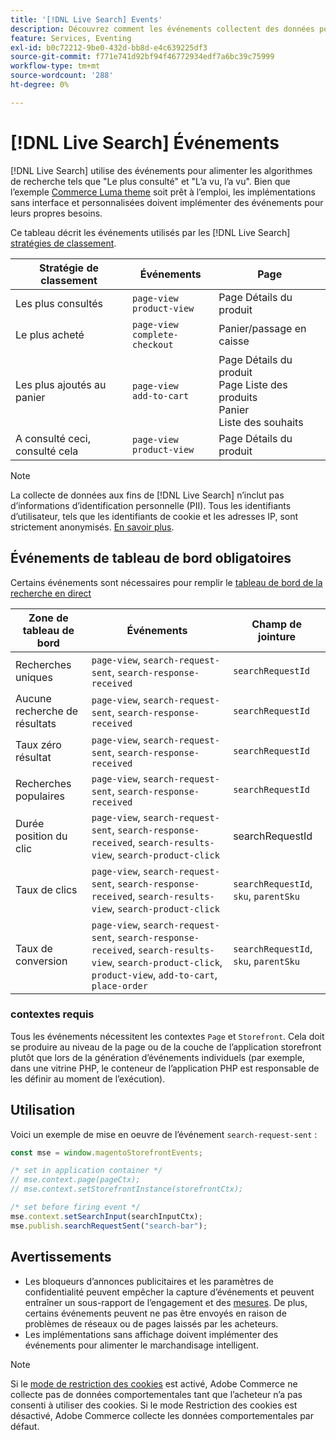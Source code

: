 ```yaml
---
title: '[!DNL Live Search] Events'
description: Découvrez comment les événements collectent des données pour [!DNL Live Search].
feature: Services, Eventing
exl-id: b0c72212-9be0-432d-bb8d-e4c639225df3
source-git-commit: f771e741d92bf94f46772934edf7a6bc39c75999
workflow-type: tm+mt
source-wordcount: '288'
ht-degree: 0%

---
```


# [!DNL Live Search] Événements

[!DNL Live Search] utilise des événements pour alimenter les algorithmes de recherche tels que &quot;Le plus consulté&quot; et &quot;L’a vu, l’a vu&quot;. Bien que l’exemple [Commerce Luma theme](https://experienceleague.adobe.com/en/docs/commerce-admin/content-design/design/themes/themes#the-default-theme) soit prêt à l’emploi, les implémentations sans interface et personnalisées doivent implémenter des événements pour leurs propres besoins.

Ce tableau décrit les événements utilisés par les [!DNL Live Search] [stratégies de classement](rules-add.md#intelligent-ranking).

| Stratégie de classement | Événements | Page |
| --- | --- | --- |
| Les plus consultés | `page-view`<br>`product-view` | Page Détails du produit |
| Le plus acheté | `page-view`<br>`complete-checkout` | Panier/passage en caisse |
| Les plus ajoutés au panier | `page-view`<br>`add-to-cart` | Page Détails du produit<br>Page Liste des produits<br>Panier<br>Liste des souhaits |
| A consulté ceci, consulté cela | `page-view`<br>`product-view` | Page Détails du produit |

>[!NOTE]
>
>La collecte de données aux fins de [!DNL Live Search] n’inclut pas d’informations d’identification personnelle (PII). Tous les identifiants d’utilisateur, tels que les identifiants de cookie et les adresses IP, sont strictement anonymisés. [En savoir plus](https://www.adobe.com/privacy/experience-cloud.html).

## Événements de tableau de bord obligatoires

Certains événements sont nécessaires pour remplir le [tableau de bord de la recherche en direct](performance.md)

| Zone de tableau de bord | Événements | Champ de jointure |
| ------------------- | ------------- | ---------- |
| Recherches uniques | `page-view`, `search-request-sent`, `search-response-received` | `searchRequestId` |
| Aucune recherche de résultats | `page-view`, `search-request-sent`, `search-response-received` | `searchRequestId` |
| Taux zéro résultat | `page-view`, `search-request-sent`, `search-response-received` | `searchRequestId` |
| Recherches populaires | `page-view`, `search-request-sent`, `search-response-received` | `searchRequestId` |
| Durée position du clic | `page-view`, `search-request-sent`, `search-response-received`, `search-results-view`, `search-product-click` | searchRequestId |
| Taux de clics | `page-view`, `search-request-sent`, `search-response-received`, `search-results-view`, `search-product-click` | `searchRequestId`, `sku`, `parentSku` |
| Taux de conversion | `page-view`, `search-request-sent`, `search-response-received`, `search-results-view`, `search-product-click`, `product-view`, `add-to-cart`, `place-order` | `searchRequestId`, `sku`, `parentSku` |

### contextes requis

Tous les événements nécessitent les contextes `Page` et `Storefront`. Cela doit se produire au niveau de la page ou de la couche de l’application storefront plutôt que lors de la génération d’événements individuels (par exemple, dans une vitrine PHP, le conteneur de l’application PHP est responsable de les définir au moment de l’exécution).

## Utilisation

Voici un exemple de mise en oeuvre de l’événement `search-request-sent` :

```javascript
const mse = window.magentoStorefrontEvents;

/* set in application container */
// mse.context.page(pageCtx);
// mse.context.setStorefrontInstance(storefrontCtx);

/* set before firing event */
mse.context.setSearchInput(searchInputCtx);
mse.publish.searchRequestSent("search-bar");
```

## Avertissements

- Les bloqueurs d’annonces publicitaires et les paramètres de confidentialité peuvent empêcher la capture d’événements et peuvent entraîner un sous-rapport de l’engagement et des [mesures](performance.md). De plus, certains événements peuvent ne pas être envoyés en raison de problèmes de réseaux ou de pages laissés par les acheteurs.
- Les implémentations sans affichage doivent implémenter des événements pour alimenter le marchandisage intelligent.

>[!NOTE]
>
>Si le [mode de restriction des cookies](https://experienceleague.adobe.com/docs/commerce-admin/start/compliance/privacy/compliance-cookie-law.html) est activé, Adobe Commerce ne collecte pas de données comportementales tant que l’acheteur n’a pas consenti à utiliser des cookies. Si le mode Restriction des cookies est désactivé, Adobe Commerce collecte les données comportementales par défaut.
